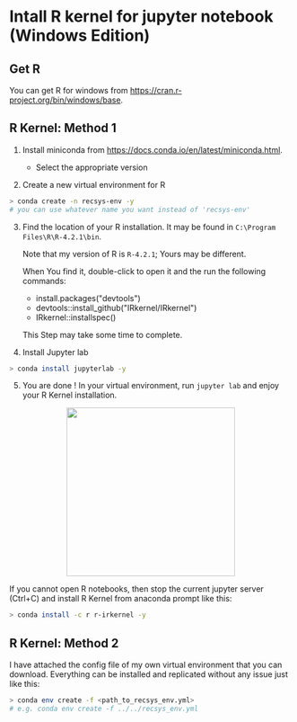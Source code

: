 # Intall R kernel for jupyter notebook (Windows Edition)

## Get R

You can get R for windows from https://cran.r-project.org/bin/windows/base.

## R Kernel: Method 1

1. Install miniconda from https://docs.conda.io/en/latest/miniconda.html.
    - Select the appropriate version 

2. Create a new virtual environment for R

```sh
> conda create -n recsys-env -y
# you can use whatever name you want instead of 'recsys-env' 
```

3. Find the location of your R installation. It may be found in `C:\Program Files\R\R-4.2.1\bin`.

    Note that my version of R is `R-4.2.1`; Yours may be different.

    When You find it, double-click to open  it and the run the following commands:

    - install.packages("devtools")
    - devtools::install_github("IRkernel/IRkernel")
    - IRkernel::installspec()

    This Step may take some time to complete.

4. Install Jupyter lab

```sh
> conda install jupyterlab -y 
```

5. You are done !
In your virtual environment, run `jupyter lab` and enjoy your R Kernel installation.

<div>
    <center>
    <img src="/blob/main/RKernel.jpg" height=300, width=300/>
    </center>
</div>

If you cannot open R notebooks, then stop the current jupyter server (Ctrl+C) and install R Kernel from anaconda prompt like this:

```sh
> conda install -c r r-irkernel -y
```

## R Kernel: Method 2

I have attached the config file of my own virtual environment that you can download. Everything can be installed and replicated without any issue just like this:

```sh
> conda env create -f <path_to_recsys_env.yml>
# e.g. conda env create -f ../../recsys_env.yml
```
